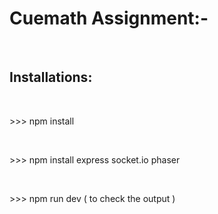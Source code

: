 <h1>Cuemath Assignment:-</h1><br/>
<h2>Installations:</h2><br/>
<p>>>> npm install</p> <br/>
<p>>>> npm install express socket.io phaser </p><br/>
<p>>>> npm run dev ( to check the output )</p><br/>
